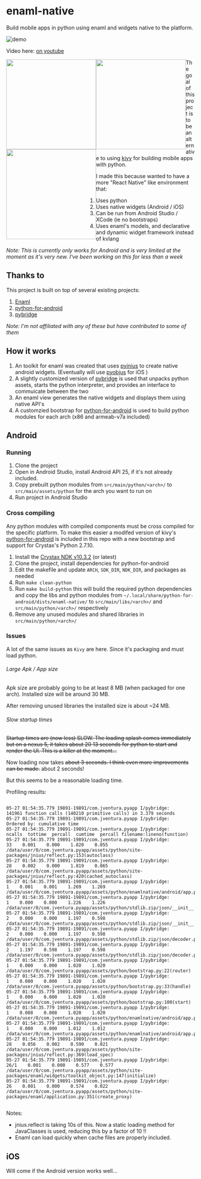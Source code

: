 # enaml-native
Build mobile apps in python using enaml and widgets native to the platform.

![demo](https://raw.githubusercontent.com/frmdstryr/enaml-native/master/docs/imgs/enaml-native-android-app-startup-speed-test.gif)

Video here: [on youtube](https://youtu.be/cEYmyObl17A)

<div>
<img src="https://raw.githubusercontent.com/frmdstryr/enaml-native/master/docs/imgs/enaml-native-android-app.png" width="240" style="float: left;">
<img src="https://raw.githubusercontent.com/frmdstryr/enaml-native/master/docs/imgs/enaml-native-android-app-2.png" width="240" style="float: left;">
<img src="https://raw.githubusercontent.com/frmdstryr/enaml-native/master/docs/imgs/enaml-native-android-app-3.png" width="240" style="float: left;"></div>

The goal of this project is to be an alternative to using [kivy](https://kivy.org/) for building mobile apps with python. 

I made this because wanted to have a more "React Native" like environment that: 
1. Uses python 
2. Uses native widgets (Android / iOS)
3. Can be run from Android Studio / XCode (ie no bootstraps)
4. Uses enaml's models, and declarative and dynamic widget framework instead of kvlang

   
_Note: This is currently only works for Android and is very limited at the moment as it's very new. I've been working on this for less than a week_

## Thanks to ##
 
This project is built on top of several existing projects:
1. [Enaml](https://github.com/nucleic/enaml)
2. [python-for-android](https://github.com/kivy/python-for-android/)
3. [pybridge](https://github.com/joaoventura/pybridge)

_Note: I'm not affiliated with any of these but have contributed to some of them_

## How it works ##

1. An  toolkit for enaml was created that uses [pyjnius](https://github.com/kivy/pyjnius) to create native android widgets. (Eventually will use [pyobjus](https://github.com/kivy/pyobjus) for iOS )
2. A slightly customized version of [pybridge](https://github.com/joaoventura/pybridge) is used that
    unpacks python assets, starts the python interpreter, and provides an interface to commuicate between the two 
3. An enaml view  generates the native widgets and displays them using native API's
4. A customzied bootstrap for [python-for-android](https://github.com/kivy/python-for-android) is used to build python modules for each arch (x86 and armeab-v7a included) 



## Android ##

### Running ###

1. Clone the project
2. Open in Android Studio, install Android API 25, if it's not already included.
3. Copy prebuilt python modules from `src/main/python/<arch>/` to `src/main/assets/python` for the arch you want to run on
4. Run project in Android Studio


### Cross compiling ###

Any python modules with compiled components must be cross compiled for the specific platform. To make this easier a modifed version of  kivy's [python-for-android](https://github.com/kivy/python-for-android/) is included in this repo with a new bootstrap and support for Crystax's Python 2.7.10. 

1. Install the [Crystax NDK v10.3.2](https://www.crystax.net/en/download) (or latest)
2. Clone the project, install dependencies for python-for-android
3. Edit the makefile and update `ARCH`, `SDK_DIR`, `NDK_DIR`, and packages as needed 
4. Run `make clean-python`
5. Run `make build-python` this will build the required python dependencies and copy the libs and python modules from `~/.local/share/python-for-android/dists/enaml-native/` to `src/main/libs/<arch>/` and `src/main/python/<arch>/` respectively
6. Remove any unused modules and shared libraries in `src/main/python/<arch>/`


### Issues ###

A lot of the same issues as `Kivy` are here. Since it's packaging and must load python.

###### Large Apk / App size ######
Apk size are probably going to be at least 8 MB (when packaged for one arch).  Installed size will be around 30 MB.

After removing unused libraries the installed size is about ~24 MB.

###### Slow startup times ######

~~Startup times are (now less) SLOW. The loading splash comes immediately but on a nexus 5, it takes ~~about 20~~ 13 seconds for python to start and render the UI. This is a killer at the moment...~~

Now loading now takes ~~about 3 seconds. I think even more improvements can be made.~~ about 2 seconds!    

But this seems to be a reasonable loading time. 

Profiling results:
 
 ```
 
05-27 01:54:35.779 19891-19891/com.jventura.pyapp I/pybridge:          141961 function calls (140210 primitive calls) in 3.379 seconds
05-27 01:54:35.779 19891-19891/com.jventura.pyapp I/pybridge:    Ordered by: cumulative time
05-27 01:54:35.779 19891-19891/com.jventura.pyapp I/pybridge:    ncalls  tottime  percall  cumtime  percall filename:lineno(function)
05-27 01:54:35.779 19891-19891/com.jventura.pyapp I/pybridge:        33    0.001    0.000    1.820    0.055 /data/user/0/com.jventura.pyapp/assets/python/site-packages/jnius/reflect.py:153(autoclass)
05-27 01:54:35.779 19891-19891/com.jventura.pyapp I/pybridge:        28    0.002    0.000    1.819    0.065 /data/user/0/com.jventura.pyapp/assets/python/site-packages/jnius/reflect.py:420(cached_autoclass)
05-27 01:54:35.779 19891-19891/com.jventura.pyapp I/pybridge:         1    0.001    0.001    1.269    1.269 /data/user/0/com.jventura.pyapp/assets/python/enamlnative/android/app.py:10(<module>)
05-27 01:54:35.779 19891-19891/com.jventura.pyapp I/pybridge:         1    0.000    0.000    1.226    1.226 /data/user/0/com.jventura.pyapp/assets/python/stdlib.zip/json/__init__.py:257(load)
05-27 01:54:35.779 19891-19891/com.jventura.pyapp I/pybridge:         2    0.000    0.000    1.197    0.598 /data/user/0/com.jventura.pyapp/assets/python/stdlib.zip/json/__init__.py:293(loads)
05-27 01:54:35.779 19891-19891/com.jventura.pyapp I/pybridge:         2    0.000    0.000    1.197    0.598 /data/user/0/com.jventura.pyapp/assets/python/stdlib.zip/json/decoder.py:361(decode)
05-27 01:54:35.779 19891-19891/com.jventura.pyapp I/pybridge:         2    1.197    0.598    1.197    0.598 /data/user/0/com.jventura.pyapp/assets/python/stdlib.zip/json/decoder.py:372(raw_decode)
05-27 01:54:35.779 19891-19891/com.jventura.pyapp I/pybridge:         1    0.000    0.000    1.020    1.020 /data/user/0/com.jventura.pyapp/assets/python/bootstrap.py:22(router)
05-27 01:54:35.779 19891-19891/com.jventura.pyapp I/pybridge:         1    0.000    0.000    1.020    1.020 /data/user/0/com.jventura.pyapp/assets/python/bootstrap.py:33(handle)
05-27 01:54:35.779 19891-19891/com.jventura.pyapp I/pybridge:         1    0.000    0.000    1.020    1.020 /data/user/0/com.jventura.pyapp/assets/python/bootstrap.py:100(start)
05-27 01:54:35.779 19891-19891/com.jventura.pyapp I/pybridge:         1    0.008    0.008    1.020    1.020 /data/user/0/com.jventura.pyapp/assets/python/enamlnative/android/app.py:51(start)
05-27 01:54:35.779 19891-19891/com.jventura.pyapp I/pybridge:         1    0.000    0.000    1.012    1.012 /data/user/0/com.jventura.pyapp/assets/python/enamlnative/android/app.py:60(get_view)
05-27 01:54:35.779 19891-19891/com.jventura.pyapp I/pybridge:        28    0.056    0.002    0.590    0.021 /data/user/0/com.jventura.pyapp/assets/python/site-packages/jnius/reflect.py:369(load_spec)
05-27 01:54:35.779 19891-19891/com.jventura.pyapp I/pybridge:      26/1    0.001    0.000    0.577    0.577 /data/user/0/com.jventura.pyapp/assets/python/site-packages/enaml/widgets/toolkit_object.py:147(initialize)
05-27 01:54:35.779 19891-19891/com.jventura.pyapp I/pybridge:        26    0.001    0.000    0.574    0.022 /data/user/0/com.jventura.pyapp/assets/python/site-packages/enaml/application.py:351(create_proxy)
 
 
 ```
 Notes: 
  -  jnius.reflect is taking 10s of this.  Now a static loading method for JavaClasses is used, reducing this by a factor of 10 !!
  -  Enaml can load quickly when cache files are properly included.



## iOS ##

Will come if the Android version works well...